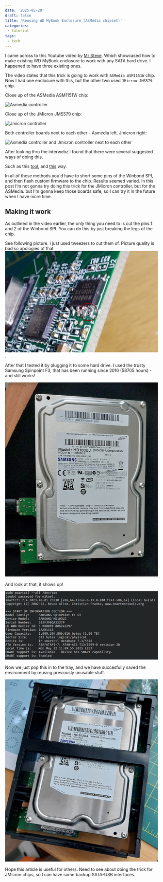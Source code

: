 ```yaml
---
date: '2025-05-20'
draft: false
title: 'Reusing WD MyBook Enclosure (ASMedia chipset)'
categories:
 - tutorial
tags: 
 - tech
---
```


I came across to this Youtube video by [Mr Steve](https://www.youtube.com/watch?v=0qpdQQgWKvQ). Which showcased how to make existing WD MyBook enclosure to work with any SATA hard drive. I happened to have three existing ones.

The video states that this trick is going to work with `ASMedia ASM1151W` chip. Now I had one enclosure with this, but the other two used `JMicron JMS579` chip. 

Close up of the ASMedia ASM1151W chip:

![Asmedia controller](asmedia.png)

Close up of the JMicron JMS579 chip:

![Jmicron controller](jmicron.png)

Both controller boards next to each other - Asmedia left, Jmicron right:

![Asmedia controller and Jmicron controller next to each other](asmedia_and_jmicron.png)

After looking thru the interwebz I found that there were several suggested ways of doing this. 

Such as this [tool](https://www.reddit.com/r/DataHoarder/comments/p8s4cb/is_there_a_workaround_for_using_a_2021_wd_mybook/kji6yng/), and [this](https://www.reddit.com/r/DataHoarder/comments/p8s4cb/is_there_a_workaround_for_using_a_2021_wd_mybook/i4gkany/) way. 

In all of these methods you'd have to short some pins of the Winbond SPI, and then flash custom firmware to the chip. Results seemed varied. In this post I'm not gonna try doing this trick for the JMicron controller, but for the ASMedia. but I'm gonna keep those boards safe, so I can try it in the future when I have more time.

## Making it work

As outlined in the video earlier, the only thing you need to is cut the pins 1 and 2 of the Winbond SPI. You can do this by just breaking the legs of the chip. 

See following picture. I just used tweezers to cut them of. Picture quality is bad so apologies of that
![Winbond SPI ping](winbondpins.png).

After that I tested it by plugging it to some hard drive. I used the trusty Samsung Spinpoint F3, that has been running since 2010 (58705 hours) - and still works!

![Controller board plugged in](pluggedin.png)

And look at that, it shows up!

![Screenshot of smartctl](smartctl.png)

Now we just pop this in to the tray, and we have succesfully saved the environment by reusing previously unusable stuff.

![Samsung HDD in WD MyBook enclosure](sammyintray.png)

Hope this article is useful for others. Need to see about doing the trick for JMicron chips, so I can have some backup SATA-USB interfaces.